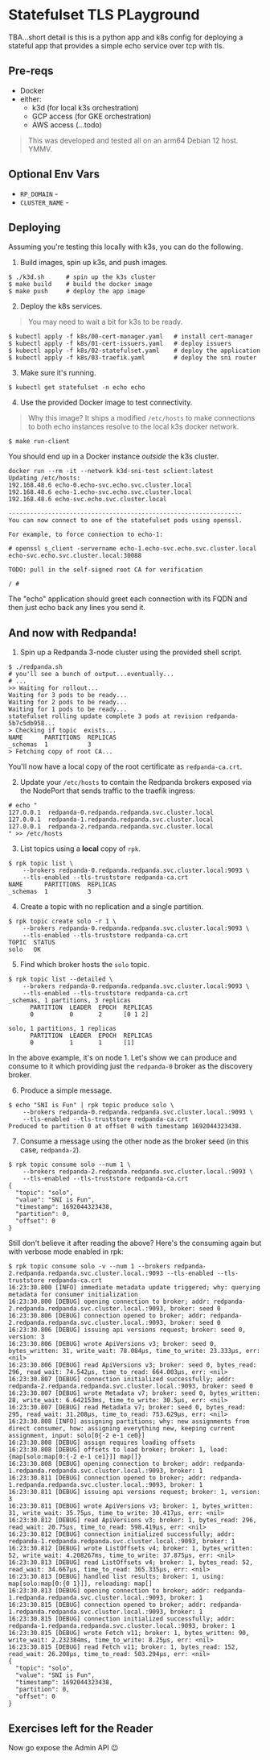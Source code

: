 # Statefulset TLS PLayground

TBA...short detail is this is a python app and k8s config for
deploying a stateful app that provides a simple echo service over tcp
with tls.

## Pre-reqs
- Docker
- either:
  - k3d (for local k3s orchestration)
  - GCP access (for GKE orchestration)
  - AWS access (...todo)

> This was developed and tested all on an arm64 Debian 12 host. YMMV.

## Optional Env Vars
- `RP_DOMAIN` -
- `CLUSTER_NAME` -

## Deploying
Assuming you're testing this locally with k3s, you can do the
following.

1. Build images, spin up k3s, and push images.

```
$ ./k3d.sh      # spin up the k3s cluster
$ make build    # build the docker image
$ make push     # deploy the app image
```

2. Deploy the k8s services.
> You may need to wait a bit for k3s to be ready.
```
$ kubectl apply -f k8s/00-cert-manager.yaml   # install cert-manager
$ kubectl apply -f k8s/01-cert-issuers.yaml   # deploy issuers
$ kubectl apply -f k8s/02-statefulset.yaml    # deploy the application
$ kubectl apply -f k8s/03-traefik.yaml        # deploy the sni router
```

3. Make sure it's running.

```
$ kubectl get statefulset -n echo echo
```

4. Use the provided Docker image to test connectivity.

> Why this image? It ships a modified `/etc/hosts` to make connections
> to both echo instances resolve to the local k3s docker network.

```
$ make run-client
```

You should end up in a Docker instance *outside* the k3s cluster.

```
docker run --rm -it --network k3d-sni-test sclient:latest
Updating /etc/hosts:
192.168.48.6 echo-0.echo-svc.echo.svc.cluster.local
192.168.48.6 echo-1.echo-svc.echo.svc.cluster.local
192.168.48.6 echo-svc.echo.svc.cluster.local

-----------------------------------------------------------------
You can now connect to one of the statefulset pods using openssl.

For example, to force connection to echo-1:

# openssl s_client -servername echo-1.echo-svc.echo.svc.cluster.local echo-svc.echo.svc.cluster.local:30088

TODO: pull in the self-signed root CA for verification

/ #
```

The "echo" application should greet each connection with its FQDN and
then just echo back any lines you send it.

## And now with Redpanda!

1. Spin up a Redpanda 3-node cluster using the provided shell script.

```
$ ./redpanda.sh
# you'll see a bunch of output...eventually...
# ...
>> Waiting for rollout...
Waiting for 3 pods to be ready...
Waiting for 2 pods to be ready...
Waiting for 1 pods to be ready...
statefulset rolling update complete 3 pods at revision redpanda-5b7c5db958...
> Checking if topic  exists...
NAME      PARTITIONS  REPLICAS
_schemas  1           3
> Fetching copy of root CA...
```

You'll now have a local copy of the root certificate as
`redpanda-ca.crt`.

2. Update your `/etc/hosts` to contain the Redpanda brokers exposed
   via the NodePort that sends traffic to the traefik ingress:

```
# echo "
127.0.0.1  redpanda-0.redpanda.redpanda.svc.cluster.local
127.0.0.1  redpanda-1.redpanda.redpanda.svc.cluster.local
127.0.0.1  redpanda-2.redpanda.redpanda.svc.cluster.local
" >> /etc/hosts
```

3. List topics using a **local** copy of `rpk`.

```
$ rpk topic list \
    --brokers redpanda-0.redpanda.redpanda.svc.cluster.local:9093 \
    --tls-enabled --tls-truststore redpanda-ca.crt
NAME      PARTITIONS  REPLICAS
_schemas  1           3
```

4. Create a topic with no replication and a single partition.

```
$ rpk topic create solo -r 1 \
    --brokers redpanda-0.redpanda.redpanda.svc.cluster.local:9093 \
    --tls-enabled --tls-truststore redpanda-ca.crt
TOPIC  STATUS
solo   OK
```

5. Find which broker hosts the `solo` topic.

```
$ rpk topic list --detailed \
    --brokers redpanda-0.redpanda.redpanda.svc.cluster.local:9093 \
    --tls-enabled --tls-truststore redpanda-ca.crt
_schemas, 1 partitions, 3 replicas
      PARTITION  LEADER  EPOCH  REPLICAS
      0          0       2      [0 1 2]

solo, 1 partitions, 1 replicas
      PARTITION  LEADER  EPOCH  REPLICAS
      0          1       1      [1]
```

In the above example, it's on node 1. Let's show we can produce and
consume to it which providing just the `redpanda-0` broker as the
discovery broker.

6. Produce a simple message.

```
$ echo "SNI is Fun" | rpk topic produce solo \
    --brokers redpanda-0.redpanda.redpanda.svc.cluster.local.:9093 \
    --tls-enabled --tls-truststore redpanda-ca.crt
Produced to partition 0 at offset 0 with timestamp 1692044323438.
```

7. Consume a message using the other node as the broker seed (in this
   case, `redpanda-2`).

```
$ rpk topic consume solo --num 1 \
    --brokers redpanda-2.redpanda.redpanda.svc.cluster.local.:9093 \
    --tls-enabled --tls-truststore redpanda-ca.crt
{
  "topic": "solo",
  "value": "SNI is Fun",
  "timestamp": 1692044323438,
  "partition": 0,
  "offset": 0
}
```

Still don't believe it after reading the above? Here's the consuming
again but with verbose mode enabled in rpk:

```
$ rpk topic consume solo -v --num 1 --brokers redpanda-2.redpanda.redpanda.svc.cluster.local.:9093 --tls-enabled --tls-truststore redpanda-ca.crt
16:23:30.800 [INFO] immediate metadata update triggered; why: querying metadata for consumer initialization
16:23:30.800 [DEBUG] opening connection to broker; addr: redpanda-2.redpanda.redpanda.svc.cluster.local.:9093, broker: seed 0
16:23:30.806 [DEBUG] connection opened to broker; addr: redpanda-2.redpanda.redpanda.svc.cluster.local.:9093, broker: seed 0
16:23:30.806 [DEBUG] issuing api versions request; broker: seed 0, version: 3
16:23:30.806 [DEBUG] wrote ApiVersions v3; broker: seed 0, bytes_written: 31, write_wait: 78.084µs, time_to_write: 23.333µs, err: <nil>
16:23:30.806 [DEBUG] read ApiVersions v3; broker: seed 0, bytes_read: 296, read_wait: 74.542µs, time_to_read: 664.003µs, err: <nil>
16:23:30.807 [DEBUG] connection initialized successfully; addr: redpanda-2.redpanda.redpanda.svc.cluster.local.:9093, broker: seed 0
16:23:30.807 [DEBUG] wrote Metadata v7; broker: seed 0, bytes_written: 28, write_wait: 6.642153ms, time_to_write: 30.5µs, err: <nil>
16:23:30.807 [DEBUG] read Metadata v7; broker: seed 0, bytes_read: 295, read_wait: 31.208µs, time_to_read: 753.629µs, err: <nil>
16:23:30.808 [INFO] assigning partitions; why: new assignments from direct consumer, how: assigning everything new, keeping current assignment, input: solo[0{-2 e-1 ce0}]
16:23:30.808 [DEBUG] assign requires loading offsets
16:23:30.808 [DEBUG] offsets to load broker; broker: 1, load: {map[solo:map[0:{-2 e-1 ce1}]] map[]}
16:23:30.808 [DEBUG] opening connection to broker; addr: redpanda-1.redpanda.redpanda.svc.cluster.local.:9093, broker: 1
16:23:30.811 [DEBUG] connection opened to broker; addr: redpanda-1.redpanda.redpanda.svc.cluster.local.:9093, broker: 1
16:23:30.811 [DEBUG] issuing api versions request; broker: 1, version: 3
16:23:30.811 [DEBUG] wrote ApiVersions v3; broker: 1, bytes_written: 31, write_wait: 35.75µs, time_to_write: 30.417µs, err: <nil>
16:23:30.812 [DEBUG] read ApiVersions v3; broker: 1, bytes_read: 296, read_wait: 20.75µs, time_to_read: 598.419µs, err: <nil>
16:23:30.812 [DEBUG] connection initialized successfully; addr: redpanda-1.redpanda.redpanda.svc.cluster.local.:9093, broker: 1
16:23:30.812 [DEBUG] wrote ListOffsets v4; broker: 1, bytes_written: 52, write_wait: 4.208267ms, time_to_write: 37.875µs, err: <nil>
16:23:30.813 [DEBUG] read ListOffsets v4; broker: 1, bytes_read: 52, read_wait: 34.667µs, time_to_read: 365.335µs, err: <nil>
16:23:30.813 [DEBUG] handled list results; broker: 1, using: map[solo:map[0:{0 1}]], reloading: map[]
16:23:30.813 [DEBUG] opening connection to broker; addr: redpanda-1.redpanda.redpanda.svc.cluster.local.:9093, broker: 1
16:23:30.815 [DEBUG] connection opened to broker; addr: redpanda-1.redpanda.redpanda.svc.cluster.local.:9093, broker: 1
16:23:30.815 [DEBUG] connection initialized successfully; addr: redpanda-1.redpanda.redpanda.svc.cluster.local.:9093, broker: 1
16:23:30.815 [DEBUG] wrote Fetch v11; broker: 1, bytes_written: 90, write_wait: 2.232384ms, time_to_write: 8.25µs, err: <nil>
16:23:30.815 [DEBUG] read Fetch v11; broker: 1, bytes_read: 152, read_wait: 26.208µs, time_to_read: 503.294µs, err: <nil>
{
  "topic": "solo",
  "value": "SNI is Fun",
  "timestamp": 1692044323438,
  "partition": 0,
  "offset": 0
}
```

## Exercises left for the Reader

Now go expose the Admin API 😉
